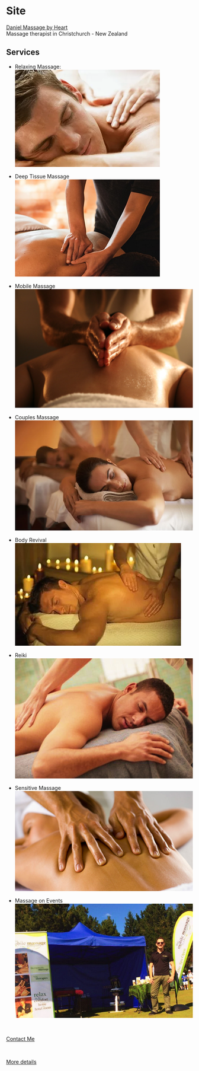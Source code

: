 # Site
[Daniel Massage by Heart](https://massage-christchurch.co.nz/services)
<br />Massage therapist in Christchurch - New Zealand

## Services

- Relaxing Massage: 
<br /><img src="Services/Relaxing Massage/relaxing-massage.webp" alt="Relaxing Massage">

- Deep Tissue Massage
<br /><img src="Services/Deep Tissue Massage/deep-tissue-massage.webp" alt="Deep Tissue Massage">

- Mobile Massage
<br /><img src="Services/Mobile Massage/massage-studio.jpeg" alt="Mobile Massage">

- Couples Massage
<br /><img src="Services/Couples Massage/couples-massage.webp" alt="Couples Massage">

- Body Revival
<br /><img src="Services/Body Revival/body-revival.webp" alt="Body Revival">

- Reiki
<br /><img src="Services/Reiki/reiki-massage.jpg" alt="Reiki Massage">

- Sensitive Massage
<br /><img src="Services/Sensitive Massage/sensitive-massage.jpg" alt="Sensitive Massage">

- Massage on Events
<br /><img src="Services/Massage on Events/massage-on-events.jpg" alt="Massage on Events">

<br />

[Contact Me](https://api.whatsapp.com/send?phone=64272473900)

<br />

[More details](https://massage-christchurch.co.nz/services)